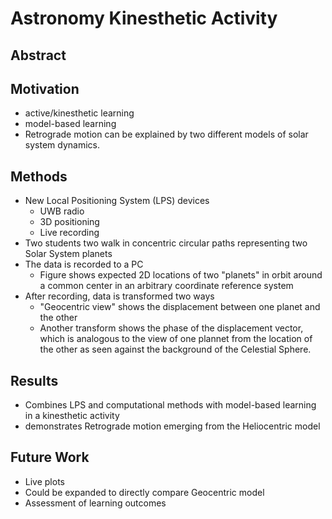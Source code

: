 # Astronomy Kinesthetic Activity
## Abstract

## Motivation
- active/kinesthetic learning
- model-based learning
- Retrograde motion can be explained by two different models of solar system
  dynamics.

## Methods
- New Local Positioning System (LPS) devices
  - UWB radio
  - 3D positioning
  - Live recording
- Two students two walk in concentric circular paths representing two Solar
  System planets
- The data is recorded to a PC
  - Figure shows expected 2D locations of two "planets" in orbit
    around a common center in an arbitrary coordinate reference system
- After recording, data is transformed two ways
  - "Geocentric view" shows the displacement between one planet and the other
  - Another transform shows the phase of the displacement vector, which is
    analogous to the view of one plannet from the location of the other as
    seen against the background of the Celestial Sphere.

## Results
- Combines LPS and computational methods with model-based learning in a
  kinesthetic activity
- demonstrates Retrograde motion emerging from the Heliocentric model

## Future Work
- Live plots
- Could be expanded to directly compare Geocentric model
- Assessment of learning outcomes